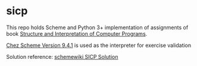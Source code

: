sicp 
==========

This repo holds Scheme and Python 3+ implementation of assignments of book [Structure and Interpretation of Computer Programs](https://mitpress.mit.edu/sicp/).

[Chez Scheme Version 9.4.1](https://github.com/cisco/ChezScheme) is used as the interpreter for exercise validation 

Solution reference: [schemewiki SICP Solution](http://community.schemewiki.org/?sicp-solutions)
